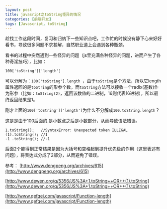 ```yaml
---
layout: post
title: javasript之toString怪异的情况
categories: [前端开发]
tags: [Javascript, toString]
---
```

趁找工作这段时间，复习和归纳下一些知识点吧，工作忙的时候没有静下心来好好看书，导致很多问题不求甚解，自然职业道上会遇到各种瓶颈。

看书的过程中突然遇到一些怪异的问题（js里充满各种怪异的问题，进而产生了各种奇淫技巧），比如：

    100['toString']['length']

可以分解为：`100['toString'].length `，由于`toString`是个方法，所以它length属性返回的是`toString`的形参个数，而`toString`方法可以接收一个radix(基数)作为形参（比如：`toString(2)`，返回该数值的二进制，16则代表16进制），所以最终返回结果是1。

刚才上面的`100['toString']['length']`为什么不分解成`100.toString.length`？

这是是由于100后面的.是小数点之后是小数部分，从而导致语法错误。

	1.toString();   //SyntaxError: Unexpected token ILLEGAL
	(1).toString(); //1
	-1 .toString(); //-1

后面2个能得到正常结果是因为大括号和空格起到提升优先级的作用（这里表述有问题），将表达式分成了2部分，从而避免了错误。

参考：
[http://www.dengpeng.org/archives/615](http://www.dengpeng.org/archives/615)

[http://www.dewen.org/q/5356/JS%3A+1.toString++OR++(1).toString](http://www.dewen.org/q/5356/JS%3A+1.toString++OR++(1).toString)

[http://www.qefqei.com/javascript/Function-length](http://www.qefqei.com/javascript/Function-length)
